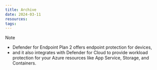 ```yaml
---
title: Archive
date: 2024-03-11
resources: 
tags:
---
```


> [!note]
> - Defender for Endpoint Plan 2 offers endpoint protection for devices, 
> - and it also integrates with Defender for Cloud to provide workload protection for your Azure resources like App Service, Storage, and Containers.
